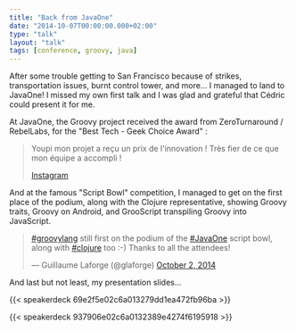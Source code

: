 ```yaml
---
title: "Back from JavaOne"
date: "2014-10-07T00:00:00.000+02:00"
type: "talk"
layout: "talk"
tags: [conference, groovy, java]
---
```


After some trouble getting to San Francisco because of strikes, transportation issues, burnt control tower, and more... I managed to land to JavaOne! I missed my own first talk and I was glad and grateful that Cédric could present it for me.

At JavaOne, the Groovy project received the award from ZeroTurnaround / RebelLabs, for the "Best Tech - Geek Choice Award" :

> Youpi mon projet a reçu un prix de l'innovation ! Très fier de ce que mon équipe a accompli !
> 
> [Instagram](https://instagram.com/p/tuU20HgNf7/)

And at the famous "Script Bowl" competition, I managed to get on the first place of the podium, along with the Clojure representative, showing Groovy traits, Groovy on Android, and GrooScript transpiling Groovy into JavaScript.

> [#groovylang](https://twitter.com/hashtag/groovylang?src=hash) still first on the podium of the [#JavaOne](https://twitter.com/hashtag/JavaOne?src=hash) script bowl, along with [#clojure](https://twitter.com/hashtag/clojure?src=hash) too :-) Thanks to all the attendees!
> 
> — Guillaume Laforge (@glaforge) [October 2, 2014](https://twitter.com/glaforge/status/517485161496051712)

And last but not least, my presentation slides...

{{< speakerdeck 69e2f5e02c6a013279dd1ea472fb96ba >}}

{{< speakerdeck 937906e02c6a0132389e4274f6195918 >}}
